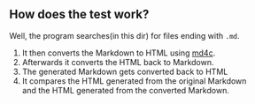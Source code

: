 ## How does the test work?

Well, the program searches(in this dir) for files ending with `.md`.

1. It then converts the Markdown to HTML using [md4c](https://github.com/tim-gromeyer/MarkdownEdit_md4c).
2. Afterwards it converts the HTML back to Markdown. 
3. The generated Markdown gets converted back to HTML
4. It compares the HTML generated from the original Markdown<br>and the HTML generated from the converted Markdown.

